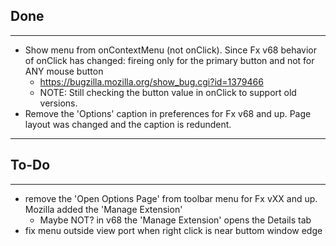 ## Done
--------------
* Show menu from onContextMenu (not onClick). Since Fx v68 behavior of onClick has changed: fireing only for the primary button and not for ANY mouse button
    * https://bugzilla.mozilla.org/show_bug.cgi?id=1379466
    * NOTE: Still checking the button value in onClick to support old versions.
* Remove the 'Options' caption in preferences for Fx v68 and up. Page layout was changed and the caption is redundent.
---

## To-Do
--------------
* remove the 'Open Options Page' from toolbar menu for Fx vXX and up. Mozilla added the 'Manage Extension'
    * Maybe NOT? in v68 the 'Manage Extension' opens the Details tab
* fix menu outside view port when right click is near buttom window edge
